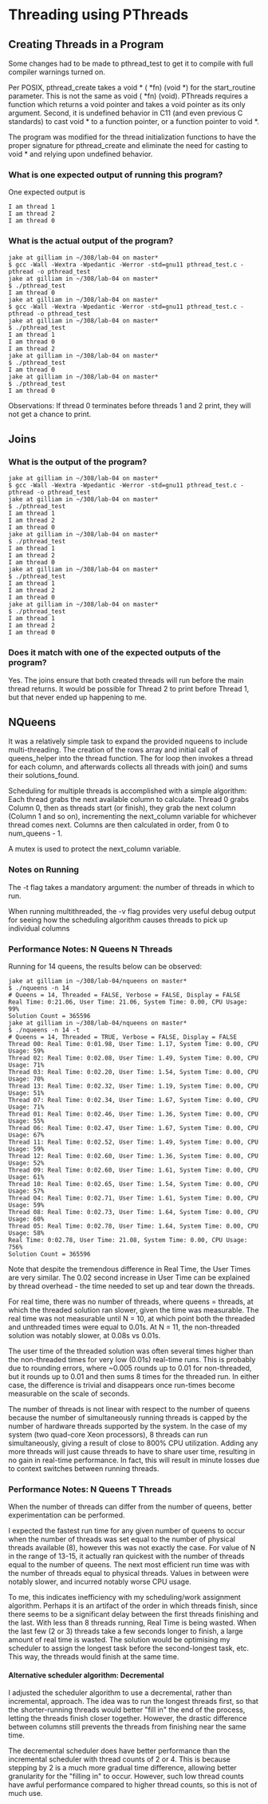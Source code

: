 # Threading using PThreads

## Creating Threads in a Program

Some changes had to be made to pthread_test to get it to compile
with full compiler warnings turned on.

Per POSIX, pthread_create takes a void * ( *fn) (void *) for the
start_routine parameter. This is not the same as void ( *fn) (void).
PThreads requires a function which returns a void pointer and takes a void
pointer as its only argument. Second, it is undefined behavior in C11 (and even previous C standards) to
cast void * to a function pointer, or a function pointer to void *.

The program was modified for the thread initialization
functions to have the proper signature for pthread_create and
eliminate the need for casting to void * and relying upon
undefined behavior.

### What is one expected output of running this program?

One expected output is
```
I am thread 1
I am thread 2
I am thread 0
```

### What is the actual output of the program?
```
jake at gilliam in ~/308/lab-04 on master*
$ gcc -Wall -Wextra -Wpedantic -Werror -std=gnu11 pthread_test.c -pthread -o pthread_test
jake at gilliam in ~/308/lab-04 on master*
$ ./pthread_test
I am thread 0
jake at gilliam in ~/308/lab-04 on master*
$ gcc -Wall -Wextra -Wpedantic -Werror -std=gnu11 pthread_test.c -pthread -o pthread_test
jake at gilliam in ~/308/lab-04 on master*
$ ./pthread_test
I am thread 1
I am thread 0
I am thread 2
jake at gilliam in ~/308/lab-04 on master*
$ ./pthread_test
I am thread 0
jake at gilliam in ~/308/lab-04 on master*
$ ./pthread_test
I am thread 0
```

Observations: If thread 0 terminates before threads 1 and 2 print, they will not
get a chance to print.

## Joins

### What is the output of the program?

```
jake at gilliam in ~/308/lab-04 on master*
$ gcc -Wall -Wextra -Wpedantic -Werror -std=gnu11 pthread_test.c -pthread -o pthread_test
jake at gilliam in ~/308/lab-04 on master*
$ ./pthread_test
I am thread 1
I am thread 2
I am thread 0
jake at gilliam in ~/308/lab-04 on master*
$ ./pthread_test
I am thread 1
I am thread 2
I am thread 0
jake at gilliam in ~/308/lab-04 on master*
$ ./pthread_test
I am thread 1
I am thread 2
I am thread 0
jake at gilliam in ~/308/lab-04 on master*
$ ./pthread_test
I am thread 1
I am thread 2
I am thread 0
```

### Does it match with one of the expected outputs of the program?

Yes. The joins ensure that both created threads will run before the main
thread returns. It would be possible for Thread 2 to print before Thread 1, but
that never ended up happening to me.

## NQueens

It was a relatively simple task to expand the provided nqueens to include multi-threading.
The creation of the rows array and initial call of queens_helper into the
thread function. The for loop then invokes a thread for each column, and
afterwards collects all threads with join() and sums their solutions_found.

Scheduling for multiple threads is accomplished with a simple algorithm:
Each thread grabs the next available column to calculate. Thread 0 grabs
Column 0, then as threads start (or finish), they grab the next column
(Column 1 and so on), incrementing the next_column variable for
whichever thread comes next. Columns are then calculated
in order, from 0 to num_queens - 1.

A mutex is used to protect the next_column variable.

### Notes on Running

The -t flag takes a mandatory argument: the number of threads in which to run.

When running multithreaded, the -v flag provides very useful debug
output for seeing how the scheduling algorithm causes threads to pick up
individual columns

### Performance Notes: N Queens N Threads
Running for 14 queens, the results below can be observed:
```
jake at gilliam in ~/308/lab-04/nqueens on master*
$ ./nqueens -n 14
# Queens = 14, Threaded = FALSE, Verbose = FALSE, Display = FALSE
Real Time: 0:21.06, User Time: 21.06, System Time: 0.00, CPU Usage: 99%
Solution Count = 365596
jake at gilliam in ~/308/lab-04/nqueens on master*
$ ./nqueens -n 14 -t
# Queens = 14, Threaded = TRUE, Verbose = FALSE, Display = FALSE
Thread 00: Real Time: 0:01.98, User Time: 1.17, System Time: 0.00, CPU Usage: 59%
Thread 02: Real Time: 0:02.08, User Time: 1.49, System Time: 0.00, CPU Usage: 71%
Thread 03: Real Time: 0:02.20, User Time: 1.54, System Time: 0.00, CPU Usage: 70%
Thread 13: Real Time: 0:02.32, User Time: 1.19, System Time: 0.00, CPU Usage: 51%
Thread 07: Real Time: 0:02.34, User Time: 1.67, System Time: 0.00, CPU Usage: 71%
Thread 01: Real Time: 0:02.46, User Time: 1.36, System Time: 0.00, CPU Usage: 55%
Thread 06: Real Time: 0:02.47, User Time: 1.67, System Time: 0.00, CPU Usage: 67%
Thread 11: Real Time: 0:02.52, User Time: 1.49, System Time: 0.00, CPU Usage: 59%
Thread 12: Real Time: 0:02.60, User Time: 1.36, System Time: 0.00, CPU Usage: 52%
Thread 09: Real Time: 0:02.60, User Time: 1.61, System Time: 0.00, CPU Usage: 61%
Thread 10: Real Time: 0:02.65, User Time: 1.54, System Time: 0.00, CPU Usage: 57%
Thread 04: Real Time: 0:02.71, User Time: 1.61, System Time: 0.00, CPU Usage: 59%
Thread 08: Real Time: 0:02.73, User Time: 1.64, System Time: 0.00, CPU Usage: 60%
Thread 05: Real Time: 0:02.78, User Time: 1.64, System Time: 0.00, CPU Usage: 58%
Real Time: 0:02.78, User Time: 21.08, System Time: 0.00, CPU Usage: 756%
Solution Count = 365596
```

Note that despite the tremendous difference in Real Time, the User Times are very similar.
The 0.02 second increase in User Time can be explained by thread overhead - the time needed
to set up and tear down the threads.

For real time, there was no number of threads, where queens = threads, at which the threaded solution ran
slower, given the time was measurable. The real time was not measurable until N = 10, at
which point both the threaded and unthreaded times were equal to 0.01s. At N = 11, the 
non-threaded solution was notably slower, at 0.08s vs 0.01s.

The user time of the threaded solution was often several times higher than the non-threaded times for
very low (0.01s) real-time runs. This is probably due to rounding errors, where ~0.005 rounds 
up to 0.01 for non-threaded, but it rounds up to 0.01 and then sums 8 times for the threaded run.
In either case, the difference is trivial and disappears once run-times become measurable on the scale
of seconds.

The number of threads is not linear with respect to the number of queens because the number of 
simultaneously running threads is capped by the number of hardware threads supported by the system.
In the case of my system (two quad-core Xeon processors), 8 threads can run
simultaneously, giving a result of close to 800% CPU utilization. Adding any more threads
will just cause threads to have to share user time, resulting in no gain in real-time performance.
In fact, this will result in minute losses due to context switches between running threads.

### Performance Notes: N Queens T Threads
When the number of threads can differ from the number of queens, 
better experimentation can be performed.

I expected the fastest run time for any given number of queens to occur when the number
of threads was set equal to the number of physical threads available (8), however this
was not exactly the case. For value of N in the range of 13-15, it actually ran quickest with 
the number of threads equal to the number of queens. The next most efficient run time
was with the number of threads equal to physical threads. Values in between were notably slower,
and incurred notably worse CPU usage.

To me, this indicates inefficiency with my scheduling/work assignment algorithm. Perhaps it
is an artifact of the order in which threads finish, since there seems to be a significant delay
between the first threads finishing and the last. With less than 8 threads running,
Real Time is being wasted. When the last few (2 or 3) threads take a few seconds
longer to finish, a large amount of real time is wasted. The solution would be
optimising my scheduler to assign the longest task before the second-longest task, etc. This
way, the threads would finish at the same time.

#### Alternative scheduler algorithm: Decremental

I adjusted the scheduler algorithm to use a decremental, rather than incremental, approach.
The idea was to run the longest threads first, so that the shorter-running threads would 
better "fill in" the end of the process, letting the threads finish closer together. However, the
drastic difference between columns still prevents the threads from finishing near the same time.

The decremental scheduler does have better performance than the incremental scheduler with thread
counts of 2 or 4. This is because stepping by 2 is a much more gradual time difference, allowing
better granularity for the "filling in" to occur. However, such low thread counts have awful
performance compared to higher thread counts, so this is not of much use.
